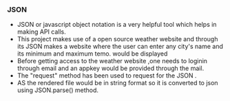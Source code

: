 ### JSON
* JSON or javascript object notation is a very helpful tool which  helps in making API calls.
* This project makes use of a open source weather website and through its JSON makes a website where the user can enter any city's name and its minimum and maximum temo. would be displayed
* Before getting access to the weather website ,one needs to loginin through email and an appkey would be provided through the mail.
* The "request" method has been used to request for the JSON .
* AS the rendered file would be in string format so it is converted to json using JSON.parse() method.
